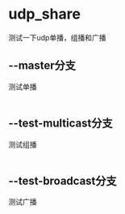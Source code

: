 # udp_share
测试一下udp单播，组播和广播

## --master分支
测试单播<br><br>

## --test-multicast分支
测试组播<br><br>

## --test-broadcast分支
测试广播<br><br>
